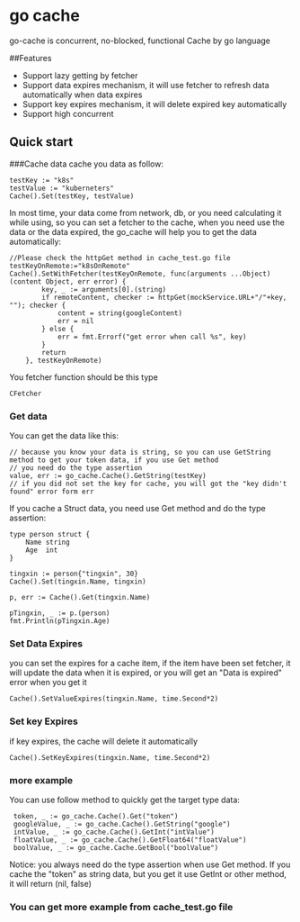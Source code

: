 # go cache
go-cache is concurrent, no-blocked, functional Cache by go language
 
##Features
* Support lazy getting by fetcher
* Support data expires mechanism, it will use fetcher to refresh data automatically when data expires
* Support key expires mechanism, it will delete expired key automatically
* Support high concurrent

## Quick start
###Cache data
cache you data as follow:

    testKey := "k8s"
    testValue := "kuberneters"
    Cache().Set(testKey, testValue)
    
In most time, your data come from network, db, or you need calculating it while using, so you can set a fetcher to the cache, when you need use the data or the data expired, the go_cache will help you to get the data automatically:

    //Please check the httpGet method in cache_test.go file
    testKeyOnRemote:="k8sOnRemote"
    Cache().SetWithFetcher(testKeyOnRemote, func(arguments ...Object) (content Object, err error) {
        	key, _ := arguments[0].(string)
        	if remoteContent, checker := httpGet(mockService.URL+"/"+key, ""); checker {
        		content = string(googleContent)
        		err = nil
        	} else {
        		err = fmt.Errorf("get error when call %s", key)
        	}
        	return
        }, testKeyOnRemote)
        
You fetcher function should be this type
    
    CFetcher

### Get data
You can get the data like this:

    // because you know your data is string, so you can use GetString method to get your token data, if you use Get method
    // you need do the type assertion
    value, err := go_cache.Cache().GetString(testKey)
    // if you did not set the key for cache, you will got the "key didn't found" error form err 
    
If you cache a Struct data, you need use Get method and do the type assertion:

    type person struct {
    	Name string
    	Age  int
    }
    
    tingxin := person{"tingxin", 30}
    Cache().Set(tingxin.Name, tingxin)
    
    p, err := Cache().Get(tingxin.Name)

    pTingxin, _ := p.(person)
    fmt.Println(pTingxin.Age)
    	
### Set Data Expires  
you  can set the expires for a cache item, if the item have been set fetcher, it will update the data when it is expired, or you will get
an "Data is expired" error when you get it

    Cache().SetValueExpires(tingxin.Name, time.Second*2)
    	
### Set key Expires
if key expires, the cache will delete it automatically
    	
    Cache().SetKeyExpires(tingxin.Name, time.Second*2)
    	
### more example
You can use follow method to quickly get the target type data:

     token, _ := go_cache.Cache().Get("token")
     googleValue, _ := go_cache.Cache().GetString("google")
     intValue, _ := go_cache.Cache().GetInt("intValue")
     floatValue, _ := go_cache.Cache().GetFloat64("floatValue")
     boolValue, _ := go_cache.Cache.GetBool("boolValue")
     
Notice: you always need do the type assertion when use Get method.
If you cache the "token" as string data, but you get it use GetInt or other method, it will return (nil, false)

### You can get more example from cache_test.go file

